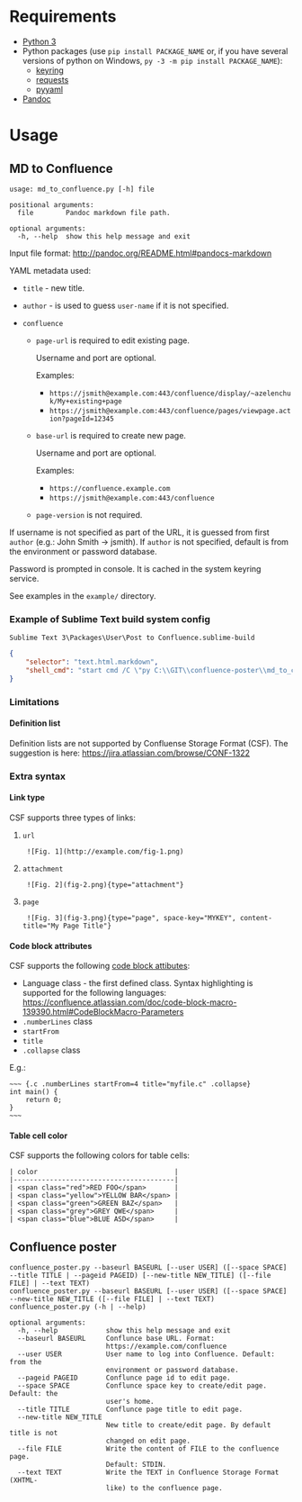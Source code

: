 # Requirements

- [Python 3](https://www.python.org/downloads/)
- Python packages (use `pip install PACKAGE_NAME` or, if you have several versions of python on Windows, `py -3 -m pip install PACKAGE_NAME`):
    - [keyring](http://pythonhosted.org/keyring/)
    - [requests](https://requests.readthedocs.io/en/master/)
    - [pyyaml](pyyaml.org/wiki/PyYAMLDocumentation)
- [Pandoc](http://pandoc.org/installing.html)

# Usage

## MD to Confluence

    usage: md_to_confluence.py [-h] file
    
    positional arguments:
      file        Pandoc markdown file path.
    
    optional arguments:
      -h, --help  show this help message and exit

Input file format: <http://pandoc.org/README.html#pandocs-markdown>

YAML metadata used:

- `title` - new title.

- `author` - is used to guess `user-name` if it is not specified.

- `confluence`

    -  `page-url` is required to edit existing page.
    
        Username and port are optional.
    
        Examples:
        
        - `https://jsmith@example.com:443/confluence/display/~azelenchuk/My+existing+page`
        - `https://jsmith@example.com:443/confluence/pages/viewpage.action?pageId=12345`
    
    -  `base-url` is required to create new page.
    
        Username and port are optional.
    
         Examples:
         
         - `https://confluence.example.com`
         - `https://jsmith@example.com:443/confluence`
         
    -  `page-version` is not required. 

If username is not specified as part of the URL, it is guessed from first `author` (e.g.: John Smith -> jsmith).
If `author` is not specified, default is from the environment or password database.

Password is prompted in console. It is cached in the system keyring service. 

See examples in the `example/` directory.

### Example of Sublime Text build system config

`Sublime Text 3\Packages\User\Post to Confluence.sublime-build`

```json
{
	"selector": "text.html.markdown",
	"shell_cmd": "start cmd /C \"py C:\\GIT\\confluence-poster\\md_to_confluence.py \"$file\" & pause\""
}
```


### Limitations

#### Definition list

Definition lists are not supported by Confluense Storage Format (CSF).
The suggestion is here: https://jira.atlassian.com/browse/CONF-1322


### Extra syntax

#### Link type

CSF supports three types of links:

1. `url`

		![Fig. 1](http://example.com/fig-1.png)

2. `attachment`

		![Fig. 2](fig-2.png){type="attachment"}

3. `page`

		![Fig. 3](fig-3.png){type="page", space-key="MYKEY", content-title="My Page Title"}
	
#### Code block attributes

CSF supports the following [code block attibutes](http://pandoc.org/MANUAL.html#extension-fenced_code_attributes):

- Language class - the first defined class. Syntax highlighting is supported for the following languages: https://confluence.atlassian.com/doc/code-block-macro-139390.html#CodeBlockMacro-Parameters
- `.numberLines` class
- `startFrom`
- `title`
- `.collapse` class

E.g.:

    ~~~ {.c .numberLines startFrom=4 title="myfile.c" .collapse}
    int main() {
        return 0;
    }
    ~~~

#### Table cell color

CSF supports the following colors for table cells:

	| color                                  |
	|----------------------------------------|
	| <span class="red">RED FOO</span>       |
	| <span class="yellow">YELLOW BAR</span> |
	| <span class="green">GREEN BAZ</span>   |
	| <span class="grey">GREY QWE</span>     |
	| <span class="blue">BLUE ASD</span>     |


## Confluence poster

    confluence_poster.py --baseurl BASEURL [--user USER] ([--space SPACE] --title TITLE | --pageid PAGEID) [--new-title NEW_TITLE] ([--file FILE] | --text TEXT)
    confluence_poster.py --baseurl BASEURL [--user USER] ([--space SPACE] --new-title NEW_TITLE ([--file FILE] | --text TEXT)
    confluence_poster.py (-h | --help)
    
    optional arguments:
      -h, --help            show this help message and exit
      --baseurl BASEURL     Conflunce base URL. Format:
                            https://example.com/confluence
      --user USER           User name to log into Confluence. Default: from the
                            environment or password database.
      --pageid PAGEID       Conflunce page id to edit page.
      --space SPACE         Conflunce space key to create/edit page. Default: the
                            user's home.
      --title TITLE         Conflunce page title to edit page.
      --new-title NEW_TITLE
                            New title to create/edit page. By default title is not
                            changed on edit page.
      --file FILE           Write the content of FILE to the confluence page.
                            Default: STDIN.
      --text TEXT           Write the TEXT in Confluence Storage Format (XHTML-
                            like) to the confluence page.
